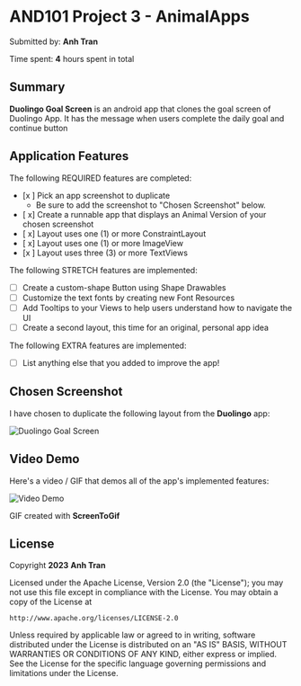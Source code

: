 
# AND101 Project 3 - AnimalApps

Submitted by: **Anh Tran**

Time spent: **4** hours spent in total

## Summary

**Duolingo Goal Screen** is an android app that clones the goal screen of Duolingo App. It has the message when users complete the daily goal and continue button


## Application Features


The following REQUIRED features are completed:

- [x ] Pick an app screenshot to duplicate
  - Be sure to add the screenshot to "Chosen Screenshot" below.
- [ x] Create a runnable app that displays an Animal Version of your chosen screenshot
- [ x] Layout uses one (1) or more ConstraintLayout
- [ x] Layout uses one (1) or more ImageView
- [x ] Layout uses three (3) or more TextViews

The following STRETCH features are implemented:

- [ ] Create a custom-shape Button using Shape Drawables
- [ ] Customize the text fonts by creating new Font Resources
- [ ] Add Tooltips to your Views to help users understand how to navigate the UI
- [ ] Create a second layout, this time for an original, personal app idea

The following EXTRA features are implemented:

- [ ] List anything else that you added to improve the app!

## Chosen Screenshot

I have chosen to duplicate the following layout from the **Duolingo** app:

<img src='https://designvault.io/shot/903-1004200509/' title='Duolingo Goal Screen' width='' alt='Duolingo Goal Screen' />

## Video Demo

Here's a video / GIF that demos all of the app's implemented features:

<img src='https://i.imgur.com/pTsHuZp.gif' title='Video Demo' width='' alt='Video Demo' />

GIF created with **ScreenToGif**

<!-- Recommended tools:
- [Kap](https://getkap.co/) for macOS
- [ScreenToGif](https://www.screentogif.com/) for Windows
- [peek](https://github.com/phw/peek) for Linux. -->





## License

Copyright **2023** **Anh Tran**

Licensed under the Apache License, Version 2.0 (the "License");
you may not use this file except in compliance with the License.
You may obtain a copy of the License at

    http://www.apache.org/licenses/LICENSE-2.0

Unless required by applicable law or agreed to in writing, software
distributed under the License is distributed on an "AS IS" BASIS,
WITHOUT WARRANTIES OR CONDITIONS OF ANY KIND, either express or implied.
See the License for the specific language governing permissions and
limitations under the License.
